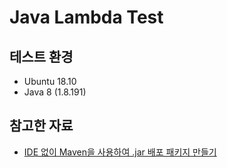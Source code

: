 # Java Lambda Test

## 테스트 환경

* Ubuntu 18.10
* Java 8 (1.8.191)

## 참고한 자료

* [IDE 없이 Maven을 사용하여 .jar 배포 패키지 만들기](https://docs.aws.amazon.com/ko_kr/lambda/latest/dg/java-create-jar-pkg-maven-no-ide.html)